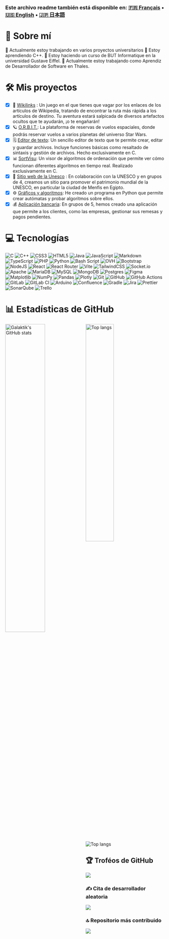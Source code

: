 
### Este archivo readme también está disponible en: [🇫🇷 Français](README_fr.md) • [🇺🇸 English](README.md) • [🇯🇵 日本語](README_jp.md)

# 💫 Sobre mí
🔭 Actualmente estoy trabajando en varios proyectos universitarios
🌱 Estoy aprendiendo C++.
📝 Estoy haciendo un curso de BUT Informatique en la universidad Gustave Eiffel.
💼 Actualmente estoy trabajando como Aprendiz de Desarrollador de Software en Thales.

# 🛠️ Mis proyectos
- [x] 📖 [Wikilinks](https://github.com/Galaktik-hub/B2-S4-Wikilinks) : Un juego en el que tienes que vagar por los enlaces de los artículos de Wikipedia, tratando de encontrar la ruta más rápida a los artículos de destino. Tu aventura estará salpicada de diversos artefactos ocultos que te ayudarán, ¡o te engañarán!
- [x] 🪐 [O.R.B.I.T.](https://github.com/Galaktik-hub/B2-S3-ORBIT): La plataforma de reservas de vuelos espaciales, donde podrás reservar vuelos a varios planetas del universo Star Wars.
- [x] 🗒️ [Editor de texto](https://github.com/Galaktik-hub/text-editor): Un sencillo editor de texto que te permite crear, editar y guardar archivos. Incluye funciones básicas como resaltado de sintaxis y gestión de archivos. Hecho exclusivamente en C.
- [x] 📊 [SortVisu](https://github.com/Galaktik-hub/sortvisu): Un visor de algoritmos de ordenación que permite ver cómo funcionan diferentes algoritmos en tiempo real. Realizado exclusivamente en C.
- [x] 🏰 [Sitio web de la Unesco](https://github.com/Galaktik-hub/sae-unesco) : En colaboración con la UNESCO y en grupos de 4, creamos un sitio para promover el patrimonio mundial de la UNESCO, en particular la ciudad de Menfis en Egipto.
- [x] ⚙️ [Gráficos y algoritmos](https://github.com/Galaktik-hub/automates): He creado un programa en Python que permite crear autómatas y probar algoritmos sobre ellos.
- [x] 💰 [Aplicación bancaria](https://github.com/Galaktik-hub/banque-tran): En grupos de 5, hemos creado una aplicación que permite a los clientes, como las empresas, gestionar sus remesas y pagos pendientes.

# 💻 Tecnologías
![C](https://img.shields.io/badge/c-%2300599C.svg?style=for-the-badge&logo=c&logoColor=white) ![C++](https://img.shields.io/badge/c++-%2300599C.svg?style=for-the-badge&logo=c%2B%2B&logoColor=white) ![CSS3](https://img.shields.io/badge/css3-%231572B6.svg?style=for-the-badge&logo=css3&logoColor=white) ![HTML5](https://img.shields.io/badge/html5-%23E34F26.svg?style=for-the-badge&logo=html5&logoColor=white) ![Java](https://img.shields.io/badge/java-%23ED8B00.svg?style=for-the-badge&logo=openjdk&logoColor=white) ![JavaScript](https://img.shields.io/badge/javascript-%23323330.svg?style=for-the-badge&logo=javascript&logoColor=%23F7DF1E) ![Markdown](https://img.shields.io/badge/markdown-%23000000.svg?style=for-the-badge&logo=markdown&logoColor=white) ![TypeScript](https://img.shields.io/badge/typescript-%23007ACC.svg?style=for-the-badge&logo=typescript&logoColor=white) ![PHP](https://img.shields.io/badge/php-%23777BB4.svg?style=for-the-badge&logo=php&logoColor=white) ![Python](https://img.shields.io/badge/python-3670A0?style=for-the-badge&logo=python&logoColor=ffdd54) ![Bash Script](https://img.shields.io/badge/bash_script-%23121011.svg?style=for-the-badge&logo=gnu-bash&logoColor=white) ![OVH](https://img.shields.io/badge/ovh-%23123F6D.svg?style=for-the-badge&logo=ovh&logoColor=#123F6D) ![Bootstrap](https://img.shields.io/badge/bootstrap-%238511FA.svg?style=for-the-badge&logo=bootstrap&logoColor=white) ![NodeJS](https://img.shields.io/badge/node.js-6DA55F?style=for-the-badge&logo=node.js&logoColor=white) ![React](https://img.shields.io/badge/react-%2320232a.svg?style=for-the-badge&logo=react&logoColor=%2361DAFB) ![React Router](https://img.shields.io/badge/React_Router-CA4245?style=for-the-badge&logo=react-router&logoColor=white) ![Vite](https://img.shields.io/badge/vite-%23646CFF.svg?style=for-the-badge&logo=vite&logoColor=white) ![TailwindCSS](https://img.shields.io/badge/tailwindcss-%2338B2AC.svg?style=for-the-badge&logo=tailwind-css&logoColor=white) ![Socket.io](https://img.shields.io/badge/Socket.io-black?style=for-the-badge&logo=socket.io&badgeColor=010101) ![Apache](https://img.shields.io/badge/apache-%23D42029.svg?style=for-the-badge&logo=apache&logoColor=white) ![MariaDB](https://img.shields.io/badge/MariaDB-003545?style=for-the-badge&logo=mariadb&logoColor=white) ![MySQL](https://img.shields.io/badge/mysql-4479A1.svg?style=for-the-badge&logo=mysql&logoColor=white) ![MongoDB](https://img.shields.io/badge/MongoDB-%234ea94b.svg?style=for-the-badge&logo=mongodb&logoColor=white) ![Postgres](https://img.shields.io/badge/postgres-%23316192.svg?style=for-the-badge&logo=postgresql&logoColor=white) ![Figma](https://img.shields.io/badge/figma-%23F24E1E.svg?style=for-the-badge&logo=figma&logoColor=white) ![Matplotlib](https://img.shields.io/badge/Matplotlib-%23ffffff.svg?style=for-the-badge&logo=Matplotlib&logoColor=black) ![NumPy](https://img.shields.io/badge/numpy-%23013243.svg?style=for-the-badge&logo=numpy&logoColor=white) ![Pandas](https://img.shields.io/badge/pandas-%23150458.svg?style=for-the-badge&logo=pandas&logoColor=white) ![Plotly](https://img.shields.io/badge/Plotly-%233F4F75.svg?style=for-the-badge&logo=plotly&logoColor=white) ![Git](https://img.shields.io/badge/git-%23F05033.svg?style=for-the-badge&logo=git&logoColor=white) ![GitHub](https://img.shields.io/badge/github-%23121011.svg?style=for-the-badge&logo=github&logoColor=white) ![GitHub Actions](https://img.shields.io/badge/github%20actions-%232671E5.svg?style=for-the-badge&logo=githubactions&logoColor=white) ![GitLab](https://img.shields.io/badge/gitlab-%23181717.svg?style=for-the-badge&logo=gitlab&logoColor=white) ![GitLab CI](https://img.shields.io/badge/gitlab%20CI-%23181717.svg?style=for-the-badge&logo=gitlab&logoColor=white) ![Arduino](https://img.shields.io/badge/-Arduino-00979D?style=for-the-badge&logo=Arduino&logoColor=white) ![Confluence](https://img.shields.io/badge/confluence-%23172BF4.svg?style=for-the-badge&logo=confluence&logoColor=white) ![Gradle](https://img.shields.io/badge/Gradle-02303A.svg?style=for-the-badge&logo=Gradle&logoColor=white) ![Jira](https://img.shields.io/badge/jira-%230A0FFF.svg?style=for-the-badge&logo=jira&logoColor=white) ![Prettier](https://img.shields.io/badge/prettier-%23F7B93E.svg?style=for-the-badge&logo=prettier&logoColor=black) ![SonarQube](https://img.shields.io/badge/SonarQube-black?style=for-the-badge&logo=sonarqube&logoColor=4E9BCD) ![Trello](https://img.shields.io/badge/Trello-%23026AA7.svg?style=for-the-badge&logo=Trello&logoColor=white)

# 📊 Estadísticas de GitHub
<img align="left" width="50%" alt="Galaktik's GitHub stats" src="https://github-readme-stats.vercel.app/api?username=Galaktik-hub&theme=tokyonight&hide_border=false&include_all_commits=false&count_private=true"/>
<img align="left" width="42%" alt="Top langs" src="https://github-readme-stats.vercel.app/api/top-langs/?username=Galaktik-hub&theme=tokyonight&hide_border=false&include_all_commits=false&count_private=true&layout=compact"/><br>
<img alt="Top langs" src="https://github-readme-streak-stats.herokuapp.com/?user=Galaktik-hub&theme=vue-dark&hide_border=false"/>

## 🏆 Troféos de GitHub
![](https://github-profile-trophy.vercel.app/?username=Galaktik-hub&theme=radical&no-frame=true&no-bg=false&margin-w=4)

### ✍️ Cita de desarrollador aleatoria
![](https://quotes-github-readme.vercel.app/api?type=horizontal&theme=tokyonight)

### 🔝 Repositorio más contribuido
![](https://github-contributor-stats.vercel.app/api?username=Galaktik-hub&limit=5&theme=tokyonight&combine_all_yearly_contributions=true)
